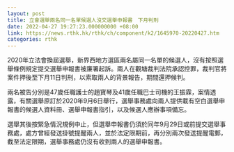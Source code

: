 ```yaml
---
layout: post
title: 立會選舉兩名同一名單候選人沒交選舉申報書　下月判刑
date: 2022-04-27 19:27:23.000000000 +08:00
link: https://news.rthk.hk/rthk/ch/component/k2/1645970-20220427.htm
categories: rthk
---
```


2020年立法會換屆選舉，新界西地方選區兩名屬同一名單的候選人，沒有按照選舉條例規定提交選舉申報書被廉署起訴。兩人在觀塘裁判法院承認控罪，裁判官將案件押後至下月11日判刑，以索取兩人的背景報告，期間還押候判。

兩名被告分別是47歲任職護士的趙寶琴及41歲任職巴士司機的王振霖，案情透露，有關選舉原訂於2020年9月6日舉行，選舉事務處向兩人提供載有空白選舉申報書的候選人資料冊、選舉申報書指引，以及候選人應辦事項備忘。

選舉其後按緊急情況規例中止，但選舉申報書仍須於同年9月29日或前提交選舉事務處，處方曾經發送掛號提醒兩人，並於法定限期前，再分別兩次發送提醒電郵，截至法定限期，選舉事務處仍沒有收到兩人的選舉申報書。

